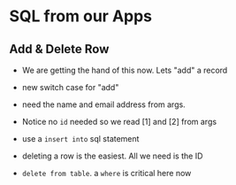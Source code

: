 # SQL from our Apps

## Add & Delete Row

- We are getting the hand of this now.   Lets "add" a record
- new switch case for "add"
- need the name and email address from args.
- Notice no `id` needed so we read [1] and [2] from args
- use a `insert into` sql statement

- deleting a row is the easiest.  All we need is the ID
- `delete from table`. a `where` is critical here now
